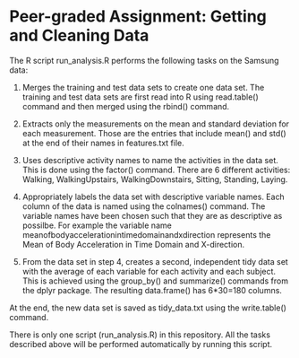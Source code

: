 # Peer-graded Assignment: Getting and Cleaning Data

The R script run_analysis.R performs the following tasks on the Samsung data:

1. Merges the training and test data sets to create one data set. The training and test data sets are first read into R using read.table() command and then merged using the rbind() command. 

2. Extracts only the measurements on the mean and standard deviation for each measurement. Those are the entries that include mean() and std() at the end of their names in features.txt file. 

3. Uses descriptive activity names to name the activities in the data set. This is done using the factor() command. There are 6 different activities: Walking, WalkingUpstairs, WalkingDownstairs, Sitting, Standing, Laying.

4. Appropriately labels the data set with descriptive variable names. Each column of the data is named using the colnames() command. The variable names have been chosen such that they are as descriptive as possilbe. For example the variable name meanofbodyaccelerationintimedomainandxdirection represents the Mean of Body Acceleration in Time Domain and X-direction.

5. From the data set in step 4, creates a second, independent tidy data set with the average of each variable for each activity and each subject. This is achieved using the group_by() and summarize() commands from the dplyr package. The resulting data.frame() has 6*30=180 columns. 

At the end, the new data set is saved as tidy_data.txt using the write.table() command. 

There is only one script (run_analysis.R) in this repository. All the tasks described above will be performed automatically by running this script. 
